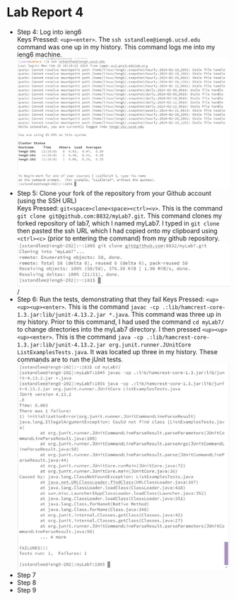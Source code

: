 # Lab Report 4
* Step 4: Log into ieng6 \
  Keys Pressed: `<up><enter>`. The `ssh sstandlee@ieng6.ucsd.edu` command was one up in my history. This command logs me into my ieng6 machine. \
  ![Image](Step4.JPG)
* Step 5: Clone your fork of the repository from your Github account (using the SSH URL) \
  Keys Pressed: `git<space>clone<space><ctrl><v>`. This is the command `git clone git@github.com:8832/myLab7.git`. This command clones my forked repository of lab7, which I named myLab7. I typed in `git clone ` then pasted the ssh URL which I had copied onto my clipboard using `<ctrl><c>` (prior to entering the command) from my github repository. \
  ![Image](Step5.JPG)
 /
* Step 6: Run the tests, demonstrating that they fail
  Keys Pressed: `<up><up><up><enter>`. This is the command `javac -cp .:lib/hamcrest-core-1.3.jar:lib/junit-4.13.2.jar *.java`. This command was three up in my history. Prior to this command, I had used the command `cd myLab7/` to change directories into the myLab7 directory. I then pressed `<up><up><up><enter>`. This is the command `java -cp .:lib/hamcrest-core-1.3.jar:lib/junit-4.13.2.jar org.junit.runner.JUnitCore ListExamplesTests.java`. It was located up three in my history. These commands are to run the jUnit tests. \
  ![Image](Step6.JPG)
* Step 7
* Step 8
* Step 9
